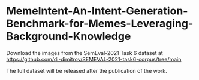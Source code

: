 # MemeIntent-An-Intent-Generation-Benchmark-for-Memes-Leveraging-Background-Knowledge

Download the images from the SemEval-2021 Task 6 dataset at https://github.com/di-dimitrov/SEMEVAL-2021-task6-corpus/tree/main

The full dataset will be released after the publication of the work.
